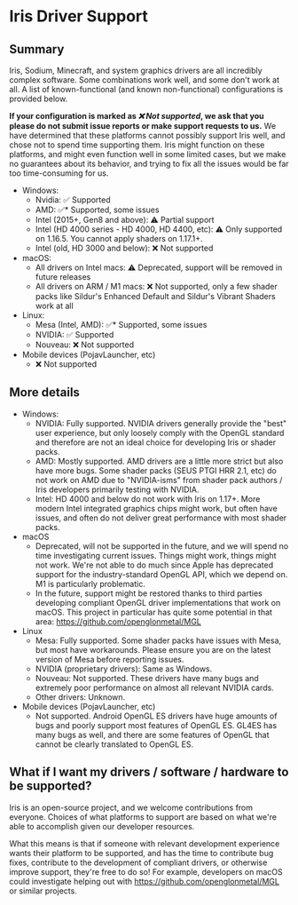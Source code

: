 # Iris Driver Support

## Summary

Iris, Sodium, Minecraft, and system graphics drivers are all incredibly complex software. Some combinations work well, and some don't work at all. A list of known-functional (and known non-functional) configurations is provided below.

**If your configuration is marked as *❌ Not supported*, we ask that you please do not submit issue reports or make support requests to us.** We have determined that these platforms cannot possibly support Iris well, and chose not to spend time supporting them. Iris might function on these platforms, and might even function well in some limited cases, but we make no guarantees about its behavior, and trying to fix all the issues would be far too time-consuming for us.

- Windows:
  - Nvidia: ✅ Supported
  - AMD: ✅* Supported, some issues
  - Intel (2015+, Gen8 and above): ⚠ Partial support
  - Intel (HD 4000 series - HD 4000, HD 4400, etc): ⚠ Only supported on 1.16.5. You cannot apply shaders on 1.17.1+.
  - Intel (old, HD 3000 and below): ❌ Not supported
- macOS:
  - All drivers on Intel macs: ⚠ Deprecated, support will be removed in future releases
  - All drivers on ARM / M1 macs: ❌ Not supported, only a few shader packs like Sildur's Enhanced Default and Sildur's Vibrant Shaders work at all
- Linux:
  - Mesa (Intel, AMD): ✅* Supported, some issues
  - NVIDIA: ✅ Supported
  - Nouveau: ❌ Not supported
- Mobile devices (PojavLauncher, etc)
  - ❌ Not supported

## More details

- Windows:
  - NVIDIA: Fully supported. NVIDIA drivers generally provide the "best" user experience, but only loosely comply with the OpenGL standard and therefore are not an ideal choice for developing Iris or shader packs.
  - AMD: Mostly supported. AMD drivers are a little more strict but also have more bugs. Some shader packs (SEUS PTGI HRR 2.1, etc) do not work on AMD due to "NVIDIA-isms" from shader pack authors / Iris developers primarily testing with NVIDIA.
  - Intel: HD 4000 and below do not work with Iris on 1.17+. More modern Intel integrated graphics chips might work, but often have issues, and often do not deliver great performance with most shader packs.
- macOS
  - Deprecated, will not be supported in the future, and we will spend no time investigating current issues. Things might work, things might not work. We're not able to do much since Apple has deprecated support for the industry-standard OpenGL API, which we depend on. M1 is particularly problematic.
  - In the future, support might be restored thanks to third parties developing compliant OpenGL driver implementations that work on macOS. This project in particular has quite some potential in that area: https://github.com/openglonmetal/MGL
- Linux
  - Mesa: Fully supported. Some shader packs have issues with Mesa, but most have workarounds. Please ensure you are on the latest version of Mesa before reporting issues.
  - NVIDIA (proprietary drivers): Same as Windows.
  - Nouveau: Not supported. These drivers have many bugs and extremely poor performance on almost all relevant NVIDIA cards.
  - Other drivers: Unknown.
- Mobile devices (PojavLauncher, etc)
  - Not supported. Android OpenGL ES drivers have huge amounts of bugs and poorly support most features of OpenGL ES. GL4ES has many bugs as well, and there are some features of OpenGL that cannot be clearly translated to OpenGL ES.


## What if I want my drivers / software / hardware to be supported?

Iris is an open-source project, and we welcome contributions from everyone. Choices of what platforms to support are based on what we're able to accomplish given our developer resources.

What this means is that if someone with relevant development experience wants their platform to be supported, and has the time to contribute bug fixes, contribute to the development of compliant drivers, or otherwise improve support, they're free to do so! For example, developers on macOS could investigate helping out with https://github.com/openglonmetal/MGL or similar projects.

